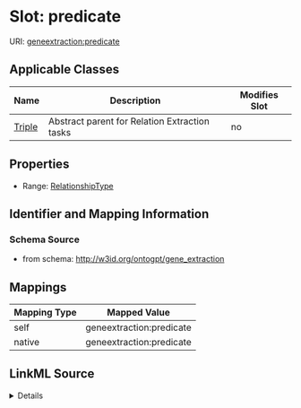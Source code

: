 

# Slot: predicate

URI: [geneextraction:predicate](http://w3id.org/ontogpt/gene_extractionpredicate)



<!-- no inheritance hierarchy -->





## Applicable Classes

| Name | Description | Modifies Slot |
| --- | --- | --- |
| [Triple](Triple.md) | Abstract parent for Relation Extraction tasks |  no  |







## Properties

* Range: [RelationshipType](RelationshipType.md)





## Identifier and Mapping Information







### Schema Source


* from schema: http://w3id.org/ontogpt/gene_extraction




## Mappings

| Mapping Type | Mapped Value |
| ---  | ---  |
| self | geneextraction:predicate |
| native | geneextraction:predicate |




## LinkML Source

<details>
```yaml
name: predicate
from_schema: http://w3id.org/ontogpt/gene_extraction
rank: 1000
alias: predicate
owner: Triple
domain_of:
- Triple
range: RelationshipType

```
</details>